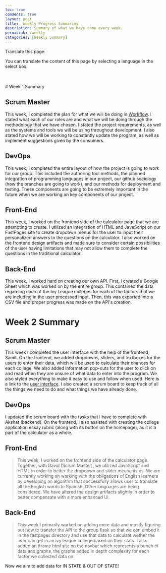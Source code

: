 ```yaml
---
toc: true
comments: true
layout: post
title:  Weekly Progress Summaries
description: Summary of what we have done every week.
permalink: /weekly
categories: [Weekly Summary]
---
```

<body>

  <p>Translate this page:</p>
  
  <div id="google_translate_element"></div>
  
  <script type="text/javascript">
  function googleTranslateElementInit() {
    new google.translate.TranslateElement({pageLanguage: 'en'}, 'google_translate_element');
  }
  </script>
  
  <script type="text/javascript" src="//translate.google.com/translate_a/element.js?cb=googleTranslateElementInit"></script>
  
  <p>You can translate the content of this page by selecting a language in the select box.</p>
  
</body>
<br>
<br>
# Week 1 Summary

## Scrum Master
>
This week, I completed the plan for what we will be doing in [Workflow](https://davidvasilev1.github.io/group-project/about/). I stated what each of our roles are and what we will be doing through the methodology that we have chosen. I stated the project requirements, as well as the systems and tools we will be using throughout development. I also stated how we will be working to constantly update the program, as well as implement suggestions given by the consumers.
 
## DevOps
>
This week, I completed the entire layout of how the project is going to work for our group. This included the authoring tool methods, the planned integration of programming languages in our project, our github sociology (how the branches are going to work), and our methods for deployment and testing. These components are going to be extremely important in the future when we are working on key components of our project. 

## Front-End
>
This week, I worked on the frontend side of the calculator page that we are attempting to create. I utilized an integration of HTML and JavaScript on our FastPages site to create dropdown menus for the user to input their personalized answers to the questions on the calculator. I also worked on the frontend design artifacts and made sure to consider certain possibilities of the user having limitations that may not allow them to complete the questions in the traditional calculator.

## Back-End
>
This week, I worked hard on creating our own API. First, I created a Google Sheet which was worked on by the entire group. This contained the data regarding each of the Ivy League colleges for each of the factors that we are including in the user processed input. Then, this was exported into a CSV file and proper progress was made on the API's creation. 

# Week 2 Summary

## Scrum Master
>
This week I completed the user interface with the help of the frontend, Samit. On the frontend, we added dropdowns, sliders, and textboxes for the users to enter their data, which will be used to calculate their chances for each college. We also added information pop-outs for the user to click on and read when they are unsure of what data to enter into the program. We also styled everything to make it easy to use and follow when used. Here is a link to the [user interface](https://davidvasilev1.github.io/group-project/project?). I also created a scrum board to keep track of all the things we need to do and what things we have already done. 


## DevOps
>
I updated the scrum board with the tasks that I have to complete with Akshat (backend). On the frontend, I also assisted with creating the college application essay rubric (along with its button on the homepage), as it is a part of the calculator as a whole. 

## Front-End
> This week, I worked on the frontend side of the calculator page. Together, with David (Scrum Master), we utilized JavaScript and HTML in order to better the dropdown and slider mechanisms. We are currently working on working with the obligations of English learners by developing an algorithm that successfully allows user to translate all the English words to Spanish. Other languages are being considered. We have altered the design artifacts slightly in order to better compensate with a more enhanced UI. 


## Back-End
> This week I primarily worked on adding more data and mostly figuring out how to transfer the API to the group flask so that we can embed it in the fastpages directory and use that data to calculate wether the user can get in an ivy league college based on their stats. I also added an iframe html site on the navbar which represents a bunch of data and graphs, the graphs added in depth complexity for each factor we collected data on.

Now we aim to add data for IN STATE & OUT OF STATE!

